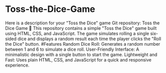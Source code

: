 # Toss-the-Dice-Game
 Here is a description for your "Toss the Dice" game Git repository:  Toss the Dice Game 🎲 This repository contains a simple "Toss the Dice" game built using HTML, CSS, and JavaScript. The game simulates rolling a single six-sided dice and displays a random result each time the player clicks the "Roll the Dice" button.
#Features
Random Dice Roll: Generates a random number between 1 and 6 to simulate a dice roll.
User-Friendly Interface: A minimalistic design with a single button to start the game.
Lightweight and Fast: Uses plain HTML, CSS, and JavaScript for a quick and responsive experience.
